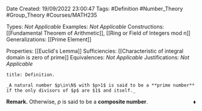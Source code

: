 <div class="topSpace"></div>

Date Created: 19/09/2022 23:00:47
Tags: #Definition #Number_Theory #Group_Theory #Courses/MATH235

Types: _Not Applicable_
Examples: _Not Applicable_
Constructions: [[Fundamental Theorem of Arithmetic]], [[Ring or Field of Integers mod n]]
Generalizations: [[Prime Element]]

Properties: [[Euclid's Lemma]]
Sufficiencies: [[Characteristic of integral domain is zero of prime]]
Equivalences: _Not Applicable_
Justifications: _Not Applicable_

``` ad-Definition
title: Definition.

_A natural number $p\in\N$ with $p>1$ is said to be a **prime number** if the only divisors of $p$ are $1$ and itself._

```

**Remark.** Otherwise, $p$ is said to be a **composite number**.<span style="float:right;">$\blacklozenge$</span>

